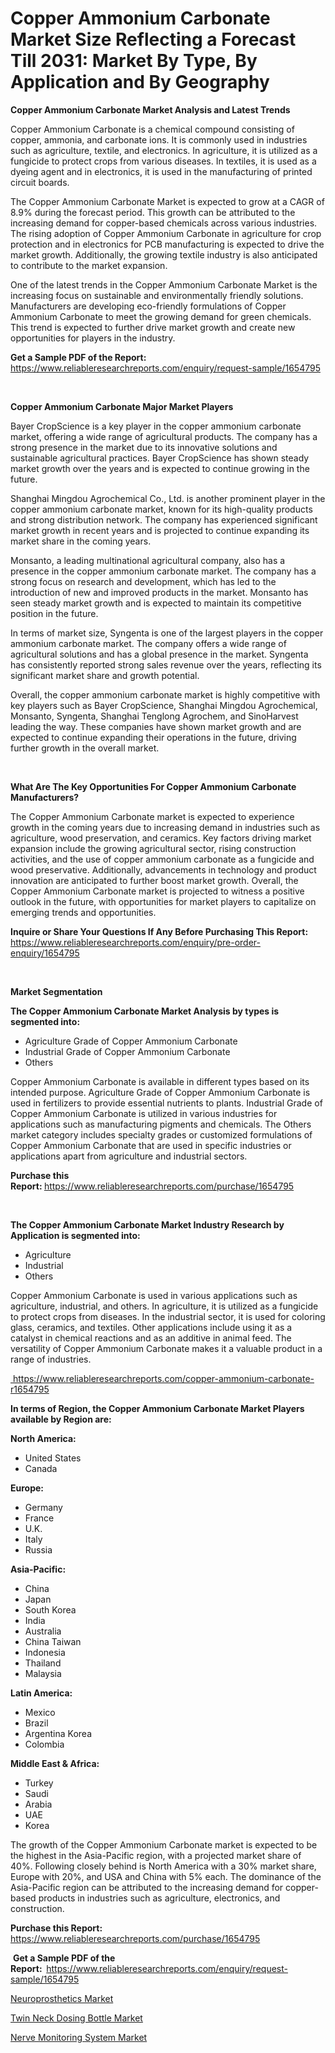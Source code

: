 <p><h1>Copper Ammonium Carbonate Market Size Reflecting a Forecast Till 2031: Market By Type, By Application and By Geography</h1></p><p><strong>Copper Ammonium Carbonate Market Analysis and Latest Trends</strong></p>
<p><p>Copper Ammonium Carbonate is a chemical compound consisting of copper, ammonia, and carbonate ions. It is commonly used in industries such as agriculture, textile, and electronics. In agriculture, it is utilized as a fungicide to protect crops from various diseases. In textiles, it is used as a dyeing agent and in electronics, it is used in the manufacturing of printed circuit boards.</p><p>The Copper Ammonium Carbonate Market is expected to grow at a CAGR of 8.9% during the forecast period. This growth can be attributed to the increasing demand for copper-based chemicals across various industries. The rising adoption of Copper Ammonium Carbonate in agriculture for crop protection and in electronics for PCB manufacturing is expected to drive the market growth. Additionally, the growing textile industry is also anticipated to contribute to the market expansion.</p><p>One of the latest trends in the Copper Ammonium Carbonate Market is the increasing focus on sustainable and environmentally friendly solutions. Manufacturers are developing eco-friendly formulations of Copper Ammonium Carbonate to meet the growing demand for green chemicals. This trend is expected to further drive market growth and create new opportunities for players in the industry.</p></p>
<p><strong>Get a Sample PDF of the Report:&nbsp;</strong> <a href="https://www.reliableresearchreports.com/enquiry/request-sample/1654795">https://www.reliableresearchreports.com/enquiry/request-sample/1654795</a></p>
<p>&nbsp;</p>
<p><strong>Copper Ammonium Carbonate Major Market Players</strong></p>
<p><p>Bayer CropScience is a key player in the copper ammonium carbonate market, offering a wide range of agricultural products. The company has a strong presence in the market due to its innovative solutions and sustainable agricultural practices. Bayer CropScience has shown steady market growth over the years and is expected to continue growing in the future.</p><p>Shanghai Mingdou Agrochemical Co., Ltd. is another prominent player in the copper ammonium carbonate market, known for its high-quality products and strong distribution network. The company has experienced significant market growth in recent years and is projected to continue expanding its market share in the coming years.</p><p>Monsanto, a leading multinational agricultural company, also has a presence in the copper ammonium carbonate market. The company has a strong focus on research and development, which has led to the introduction of new and improved products in the market. Monsanto has seen steady market growth and is expected to maintain its competitive position in the future.</p><p>In terms of market size, Syngenta is one of the largest players in the copper ammonium carbonate market. The company offers a wide range of agricultural solutions and has a global presence in the market. Syngenta has consistently reported strong sales revenue over the years, reflecting its significant market share and growth potential.</p><p>Overall, the copper ammonium carbonate market is highly competitive with key players such as Bayer CropScience, Shanghai Mingdou Agrochemical, Monsanto, Syngenta, Shanghai Tenglong Agrochem, and SinoHarvest leading the way. These companies have shown market growth and are expected to continue expanding their operations in the future, driving further growth in the overall market.</p></p>
<p>&nbsp;</p>
<p><strong>What Are The Key Opportunities For Copper Ammonium Carbonate Manufacturers?</strong></p>
<p><p>The Copper Ammonium Carbonate market is expected to experience growth in the coming years due to increasing demand in industries such as agriculture, wood preservation, and ceramics. Key factors driving market expansion include the growing agricultural sector, rising construction activities, and the use of copper ammonium carbonate as a fungicide and wood preservative. Additionally, advancements in technology and product innovation are anticipated to further boost market growth. Overall, the Copper Ammonium Carbonate market is projected to witness a positive outlook in the future, with opportunities for market players to capitalize on emerging trends and opportunities.</p></p>
<p><strong>Inquire or Share Your Questions If Any Before Purchasing This Report:</strong> <a href="https://www.reliableresearchreports.com/enquiry/pre-order-enquiry/1654795">https://www.reliableresearchreports.com/enquiry/pre-order-enquiry/1654795</a></p>
<p>&nbsp;</p>
<p><strong>Market Segmentation</strong></p>
<p><strong>The Copper Ammonium Carbonate Market Analysis by types is segmented into:</strong></p>
<p><ul><li>Agriculture Grade of Copper Ammonium Carbonate</li><li>Industrial Grade of Copper Ammonium Carbonate</li><li>Others</li></ul></p>
<p><p>Copper Ammonium Carbonate is available in different types based on its intended purpose. Agriculture Grade of Copper Ammonium Carbonate is used in fertilizers to provide essential nutrients to plants. Industrial Grade of Copper Ammonium Carbonate is utilized in various industries for applications such as manufacturing pigments and chemicals. The Others market category includes specialty grades or customized formulations of Copper Ammonium Carbonate that are used in specific industries or applications apart from agriculture and industrial sectors.</p></p>
<p><strong>Purchase this Report:&nbsp;</strong><a href="https://www.reliableresearchreports.com/purchase/1654795">https://www.reliableresearchreports.com/purchase/1654795</a></p>
<p>&nbsp;</p>
<p><strong>The Copper Ammonium Carbonate Market Industry Research by Application is segmented into:</strong></p>
<p><ul><li>Agriculture</li><li>Industrial</li><li>Others</li></ul></p>
<p><p>Copper Ammonium Carbonate is used in various applications such as agriculture, industrial, and others. In agriculture, it is utilized as a fungicide to protect crops from diseases. In the industrial sector, it is used for coloring glass, ceramics, and textiles. Other applications include using it as a catalyst in chemical reactions and as an additive in animal feed. The versatility of Copper Ammonium Carbonate makes it a valuable product in a range of industries.</p></p>
<p><a href="https://www.reliableresearchreports.com/copper-ammonium-carbonate-r1654795">&nbsp;https://www.reliableresearchreports.com/copper-ammonium-carbonate-r1654795</a></p>
<p><strong>In terms of Region, the Copper Ammonium Carbonate Market Players available by Region are:</strong></p>
<p>
    <p> <strong> North America: </strong>
        <ul>
            <li>United States</li>
            <li>Canada</li>
        </ul>
        </p> 
    <p> <strong> Europe: </strong>
        <ul>
            <li>Germany</li>
            <li>France</li>
            <li>U.K.</li>
            <li>Italy</li>
            <li>Russia</li>
        </ul>
        </p> 
    <p> <strong> Asia-Pacific: </strong>
        <ul>
            <li>China</li>
            <li>Japan</li>
            <li>South Korea</li>
            <li>India</li>
            <li>Australia</li>
            <li>China Taiwan</li>
            <li>Indonesia</li>
            <li>Thailand</li>
            <li>Malaysia</li>
        </ul>
        </p> 
    <p> <strong> Latin America: </strong>
        <ul>
            <li>Mexico</li>
            <li>Brazil</li>
            <li>Argentina Korea</li>
            <li>Colombia</li>
        </ul>
        </p> 
    <p> <strong> Middle East & Africa: </strong>
        <ul>
            <li>Turkey</li>
            <li>Saudi</li>
            <li>Arabia</li>
            <li>UAE</li>
            <li>Korea</li>
        </ul>
    </p>
    </p>
<p><p>The growth of the Copper Ammonium Carbonate market is expected to be the highest in the Asia-Pacific region, with a projected market share of 40%. Following closely behind is North America with a 30% market share, Europe with 20%, and USA and China with 5% each. The dominance of the Asia-Pacific region can be attributed to the increasing demand for copper-based products in industries such as agriculture, electronics, and construction.</p></p>
<p><strong>Purchase this Report: </strong><a href="https://www.reliableresearchreports.com/purchase/1654795">https://www.reliableresearchreports.com/purchase/1654795</a></p>
<p>&nbsp;<strong>Get a Sample PDF of the Report:&nbsp;&nbsp;</strong><a href="https://www.reliableresearchreports.com/enquiry/request-sample/1654795">https://www.reliableresearchreports.com/enquiry/request-sample/1654795</a></p>
<p><strong></strong></p>
<p><p><a href="https://github.com/LitzyGulgowski2023/Market-Research-Report-List-1/blob/main/neuroprosthetics-market.md">Neuroprosthetics Market</a></p><p><a href="https://github.com/zkngisync/Market-Research-Report-List-1/blob/main/twin-neck-dosing-bottle-market.md">Twin Neck Dosing Bottle Market</a></p><p><a href="https://github.com/Sinjinluong3e0awx2m195k76/Market-Research-Report-List-3/blob/main/nerve-monitoring-system-market.md">Nerve Monitoring System Market</a></p></p>